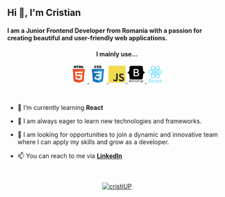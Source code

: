 
<h2>Hi 👋, I'm Cristian</h2>
<h4>I am a Junior Frontend Developer from Romania with a passion for creating beautiful and user-friendly web applications.</h4>
<div align="center">
  <h4>I mainly use...</h4>
    
<a href="https://www.w3.org/html/" target="_blank" rel="noreferrer"> <img src="https://raw.githubusercontent.com/devicons/devicon/master/icons/html5/html5-original-wordmark.svg" alt="html5" width="40" height="40"/> </a> <a href="https://www.w3schools.com/css/" target="_blank" rel="noreferrer"> <img src="https://raw.githubusercontent.com/devicons/devicon/master/icons/css3/css3-original-wordmark.svg" alt="css3" width="40" height="40"/> </a> <a href="https://developer.mozilla.org/en-US/docs/Web/JavaScript" target="_blank" rel="noreferrer"> <img src="https://raw.githubusercontent.com/devicons/devicon/master/icons/javascript/javascript-original.svg" alt="javascript" width="40" height="40"/> </a> <a href="https://getbootstrap.com" target="_blank" rel="noreferrer"> <img src="https://raw.githubusercontent.com/devicons/devicon/master/icons/bootstrap/bootstrap-plain-wordmark.svg" alt="bootstrap" width="40" height="40"/> </a> <a href="https://reactjs.org/" target="_blank" rel="noreferrer"> <img src="https://raw.githubusercontent.com/devicons/devicon/master/icons/react/react-original-wordmark.svg" alt="react" width="40" height="40"/> </a>
</div>
<br>

- 🌱 I’m currently learning **React** 

- 💬 I am always eager to learn new technologies and frameworks.

- 🤝 I am looking for opportunities to join a dynamic and innovative team where I can apply my skills and grow as a developer.

- 📫 You can reach to me via **<a href="https://linkedin.com/in/cristi-radescu" target="blank">LinkedIn</a>**


<br>

<p align="center"><a href="https://www.buymeacoffee.com/cristiUP"> <img align="center" src="https://cdn.buymeacoffee.com/buttons/v2/default-yellow.png" height="30" alt="cristiUP" /></a></p>


<!--
**cristiUP/cristiUP** is a ✨ _special_ ✨ repository because its `README.md` (this file) appears on your GitHub profile.

Here are some ideas to get you started:

- 🔭 I’m currently working on ...
- 🌱 I’m currently learning ...
- 👯 I’m looking to collaborate on ...
- 🤔 I’m looking for help with ...
- 💬 Ask me about ...
- 📫 How to reach me: ...
- 😄 Pronouns: ...
- ⚡ Fun fact: ...
-->
